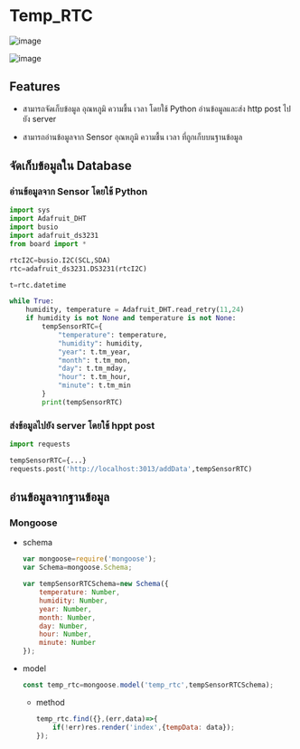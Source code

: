 # Temp_RTC

![image](img/Temp1.jpg)


![image](img/Temp2.jpg)

## Features

- สามารถจัดเก็บข้อมูล อุณหภูมิ ความชื้น เวลา โดยใช้ Python อ่านข้อมูลและส่ง http post ไปยัง server


- สามารถอ่านข้อมูลจาก Sensor อุณหภูมิ ความชื้น เวลา ที่ถูกเก็บบนฐานข้อมูล

## จัดเก็บข้อมูลใน Database

### อ่านข้อมูลจาก Sensor โดยใช้ Python 


```py
import sys
import Adafruit_DHT
import busio
import adafruit_ds3231
from board import *

rtcI2C=busio.I2C(SCL,SDA)
rtc=adafruit_ds3231.DS3231(rtcI2C)

t=rtc.datetime

while True:
    humidity, temperature = Adafruit_DHT.read_retry(11,24)
    if humidity is not None and temperature is not None:
        tempSensorRTC={
            "temperature": temperature,
            "humidity": humidity,
            "year": t.tm_year,
            "month": t.tm_mon,
            "day": t.tm_mday,
            "hour": t.tm_hour,
            "minute": t.tm_min
        }
        print(tempSensorRTC)
```

### ส่งข้อมูลไปยัง server โดยใช้ hppt post


```py
import requests

tempSensorRTC={...}
requests.post('http://localhost:3013/addData',tempSensorRTC)
```

## อ่านข้อมูลจากฐานข้อมูล

### Mongoose

- schema


    ```js
    var mongoose=require('mongoose');
    var Schema=mongoose.Schema;

    var tempSensorRTCSchema=new Schema({
        temperature: Number,
        humidity: Number,
        year: Number,
        month: Number,
        day: Number,
        hour: Number,
        minute: Number
    });
    ``` 


- model


    ```js
    const temp_rtc=mongoose.model('temp_rtc',tempSensorRTCSchema);
    ```


    - method


        ```js
        temp_rtc.find({},(err,data)=>{
	        if(!err)res.render('index',{tempData: data});
        });
        ```


